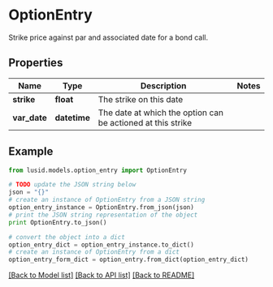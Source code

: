 # OptionEntry

Strike price against par and associated date for a bond call.

## Properties
Name | Type | Description | Notes
------------ | ------------- | ------------- | -------------
**strike** | **float** | The strike on this date | 
**var_date** | **datetime** | The date at which the option can be actioned at this strike | 

## Example

```python
from lusid.models.option_entry import OptionEntry

# TODO update the JSON string below
json = "{}"
# create an instance of OptionEntry from a JSON string
option_entry_instance = OptionEntry.from_json(json)
# print the JSON string representation of the object
print OptionEntry.to_json()

# convert the object into a dict
option_entry_dict = option_entry_instance.to_dict()
# create an instance of OptionEntry from a dict
option_entry_form_dict = option_entry.from_dict(option_entry_dict)
```
[[Back to Model list]](../README.md#documentation-for-models) [[Back to API list]](../README.md#documentation-for-api-endpoints) [[Back to README]](../README.md)


